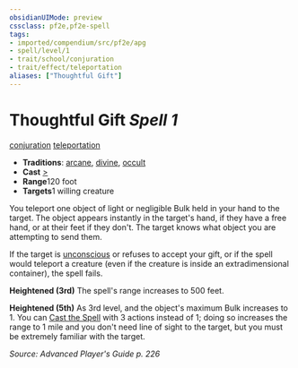 ```yaml
---
obsidianUIMode: preview
cssclass: pf2e,pf2e-spell
tags:
- imported/compendium/src/pf2e/apg
- spell/level/1
- trait/school/conjuration
- trait/effect/teleportation
aliases: ["Thoughtful Gift"]
---
```

# Thoughtful Gift *Spell 1*   
[conjuration](conjuration.md)  [teleportation](teleportation.md)  

- **Traditions**: [arcane](arcane.md), [divine](divine.md), [occult](occult.md)
- **Cast** [>](chapter-9-playing-the-game.md#Actions "Single Action") 
- **Range**120 foot
- **Targets**1 willing creature

You teleport one object of light or negligible Bulk held in your hand to the target. The object appears instantly in the target's hand, if they have a free hand, or at their feet if they don't. The target knows what object you are attempting to send them.

If the target is [unconscious](conditions.md#Unconscious) or refuses to accept your gift, or if the spell would teleport a creature (even if the creature is inside an extradimensional container), the spell fails.

**Heightened (3rd)** The spell's range increases to 500 feet.

**Heightened (5th)** As 3rd level, and the object's maximum Bulk increases to 1. You can [Cast the Spell](cast-a-spell.md) with 3 actions instead of 1; doing so increases the range to 1 mile and you don't need line of sight to the target, but you must be extremely familiar with the target.

*Source: Advanced Player's Guide p. 226*